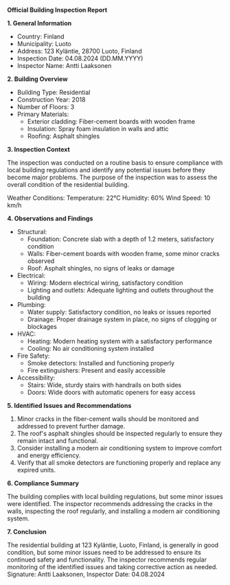 **Official Building Inspection Report**

**1. General Information**

* Country: Finland
* Municipality: Luoto
* Address: 123 Kyläntie, 28700 Luoto, Finland
* Inspection Date: 04.08.2024 (DD.MM.YYYY)
* Inspector Name: Antti Laaksonen

**2. Building Overview**

* Building Type: Residential
* Construction Year: 2018
* Number of Floors: 3
* Primary Materials:
	+ Exterior cladding: Fiber-cement boards with wooden frame
	+ Insulation: Spray foam insulation in walls and attic
	+ Roofing: Asphalt shingles

**3. Inspection Context**

The inspection was conducted on a routine basis to ensure compliance with local building regulations and identify any potential issues before they become major problems. The purpose of the inspection was to assess the overall condition of the residential building.

Weather Conditions:
Temperature: 22°C
Humidity: 60%
Wind Speed: 10 km/h

**4. Observations and Findings**

* Structural:
	+ Foundation: Concrete slab with a depth of 1.2 meters, satisfactory condition
	+ Walls: Fiber-cement boards with wooden frame, some minor cracks observed
	+ Roof: Asphalt shingles, no signs of leaks or damage
* Electrical:
	+ Wiring: Modern electrical wiring, satisfactory condition
	+ Lighting and outlets: Adequate lighting and outlets throughout the building
* Plumbing:
	+ Water supply: Satisfactory condition, no leaks or issues reported
	+ Drainage: Proper drainage system in place, no signs of clogging or blockages
* HVAC:
	+ Heating: Modern heating system with a satisfactory performance
	+ Cooling: No air conditioning system installed
* Fire Safety:
	+ Smoke detectors: Installed and functioning properly
	+ Fire extinguishers: Present and easily accessible
* Accessibility:
	+ Stairs: Wide, sturdy stairs with handrails on both sides
	+ Doors: Wide doors with automatic openers for easy access

**5. Identified Issues and Recommendations**

1. Minor cracks in the fiber-cement walls should be monitored and addressed to prevent further damage.
2. The roof's asphalt shingles should be inspected regularly to ensure they remain intact and functional.
3. Consider installing a modern air conditioning system to improve comfort and energy efficiency.
4. Verify that all smoke detectors are functioning properly and replace any expired units.

**6. Compliance Summary**

The building complies with local building regulations, but some minor issues were identified. The inspector recommends addressing the cracks in the walls, inspecting the roof regularly, and installing a modern air conditioning system.

**7. Conclusion**

The residential building at 123 Kyläntie, Luoto, Finland, is generally in good condition, but some minor issues need to be addressed to ensure its continued safety and functionality. The inspector recommends regular monitoring of the identified issues and taking corrective action as needed. Signature: Antti Laaksonen, Inspector Date: 04.08.2024